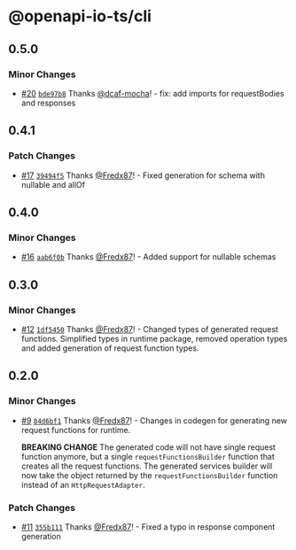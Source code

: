 # @openapi-io-ts/cli

## 0.5.0

### Minor Changes

- [#20](https://github.com/Fredx87/openapi-io-ts/pull/20) [`bde97b8`](https://github.com/Fredx87/openapi-io-ts/commit/bde97b88456eb5dd6b1d5024c613e61919529242) Thanks [@dcaf-mocha](https://github.com/dcaf-mocha)! - fix: add imports for requestBodies and responses

## 0.4.1

### Patch Changes

- [#17](https://github.com/Fredx87/openapi-io-ts/pull/17) [`39494f5`](https://github.com/Fredx87/openapi-io-ts/commit/39494f5bc1949cc92b55f6ae294af6f27596d81b) Thanks [@Fredx87](https://github.com/Fredx87)! - Fixed generation for schema with nullable and allOf

## 0.4.0

### Minor Changes

- [#16](https://github.com/Fredx87/openapi-io-ts/pull/16) [`aab6f0b`](https://github.com/Fredx87/openapi-io-ts/commit/aab6f0b0dc352f9ac501a9b114974fa098b3565b) Thanks [@Fredx87](https://github.com/Fredx87)! - Added support for nullable schemas

## 0.3.0

### Minor Changes

- [#12](https://github.com/Fredx87/openapi-io-ts/pull/12) [`1df5450`](https://github.com/Fredx87/openapi-io-ts/commit/1df545029aef4853eb958cffb92cf9f7517acd02) Thanks [@Fredx87](https://github.com/Fredx87)! - Changed types of generated request functions. Simplified types in runtime package, removed operation types and
  added generation of request function types.

## 0.2.0

### Minor Changes

- [#9](https://github.com/Fredx87/openapi-io-ts/pull/9) [`84d6bf1`](https://github.com/Fredx87/openapi-io-ts/commit/84d6bf1cc2cedc0f818fa3e88da71135ee94e58f) Thanks [@Fredx87](https://github.com/Fredx87)! - Changes in codegen for generating new request functions for runtime.

  **BREAKING CHANGE**
  The generated code will not have single request function anymore, but a single `requestFunctionsBuilder` function that creates all the request functions.
  The generated services builder will now take the object returned by the `requestFunctionsBuilder` function instead of an `HttpRequestAdapter`.

### Patch Changes

- [#11](https://github.com/Fredx87/openapi-io-ts/pull/11) [`355b111`](https://github.com/Fredx87/openapi-io-ts/commit/355b111d83cb308428f09f8bb6231bf3126bcc2c) Thanks [@Fredx87](https://github.com/Fredx87)! - Fixed a typo in response component generation
